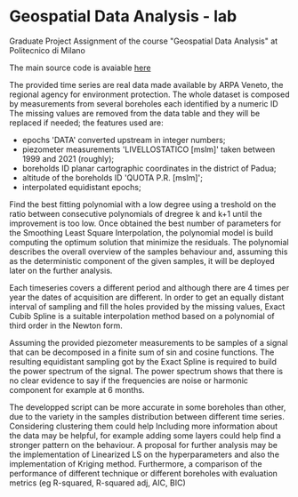 # Geospatial Data Analysis - lab
Graduate Project Assignment of the course "Geospatial Data Analysis" at Politecnico di Milano

The main source code is avaiable [here](https://github.com/carls31/GDA-Lab/blob/main/LAB_Assignment.m)

The provided time series are real data made available by ARPA Veneto, the regional agency for environment protection. The whole dataset
is composed by measurements from several boreholes each identified by a numeric ID
The missing values are removed from the data table and they will be replaced if needed; the features used are:
 - epochs 'DATA' converted upstream in integer numbers;
 - piezometer measurements 'LIVELLOSTATICO [mslm]' taken between 1999 and 2021 (roughly);
 - boreholds ID planar cartographic coordinates in the district of Padua;
 - altitude of the boreholds ID 'QUOTA P.R. [mslm]';
 - interpolated equidistant epochs;
 
 Find the best fitting polynomial with a low degree using a treshold on the ratio between consecutive polynomials of dregree k and k+1 until
the improvement is too low.
Once obtained the best number of parameters for the Smoothing Least Square Interpolation, the polynomial model is build computing the
optimum solution that minimize the residuals.
The polynomial describes the overall overview of the samples behaviour and, assuming this as the deterministic component of the given
samples, it will be deployed later on the further analysis.

Each timeseries covers a different period and although there are 4 times per year the dates of acquisition are different. In order to get an
equally distant interval of sampling and fill the holes provided by the missing values, Exact Cubib Spline is a suitable interpolation
method based on a polynomial of third order in the Newton form.

Assuming the provided piezometer measurements to be samples of a signal that can be decomposed in a finite sum of sin and cosine
functions.
The resulting equidistant sampling got by the Exact Spline is required to build the power spectrum of the signal.
The power spectrum shows that there is no clear evidence to say if the frequencies are noise or harmonic component for example at 6
months.

The developped script can be more accurate in some boreholes than other, due to the variety in the samples distribution between different
time series. Considering clustering them could help Including more information about the data may be helpful, for example adding some
layers could help find a stronger pattern on the behaviour.
A proposal for further analysis may be the implementation of Linearized LS on the hyperparameters and also the implementation of Kriging
method. Furthermore, a comparison of the performance of different technique or different boreholes with evaluation metrics (eg R-squared,
R-squared adj, AIC, BIC)
